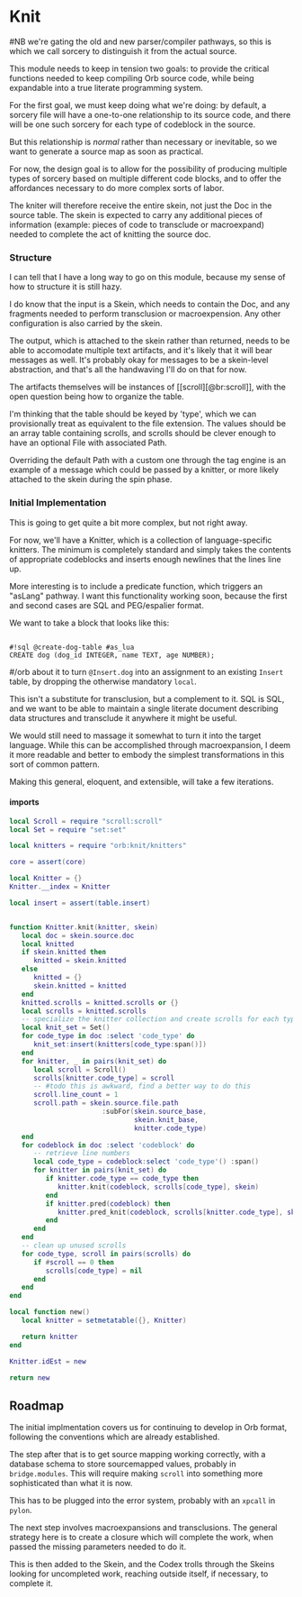 # Knit

#NB we're gating the old and new parser/compiler pathways, so this is
which we call sorcery to distinguish it from the actual source.


This module needs to keep in tension two goals: to provide the critical
functions needed to keep compiling Orb source code, while being expandable
into a true literate programming system.


For the first goal, we must keep doing what we're doing: by default, a sorcery
file will have a one-to-one relationship to its source code, and there will be
one such sorcery for each type of codeblock in the source.


But this relationship is _normal_ rather than necessary or inevitable, so we
want to generate a source map as soon as practical.


For now, the design goal is to allow for the possibility of producing multiple
types of sorcery based on multiple different code blocks, and to offer the
affordances necessary to do more complex sorts of labor.


The kniter will therefore receive the entire skein, not just the Doc in the
source table.  The skein is expected to carry any additional pieces of
information (example: pieces of code to transclude or macroexpand) needed to
complete the act of knitting the source doc.


### Structure

  I can tell that I have a long way to go on this module, because my sense of
how to structure it is still hazy.


I do know that the input is a Skein, which needs to contain the Doc, and any
fragments needed to perform transclusion or macroexpension.  Any other
configuration is also carried by the skein.


The output, which is attached to the skein rather than returned, needs to be
able to accomodate multiple text artifacts, and it's likely that it will bear
messages as well.  It's probably okay for messages to be a skein-level
abstraction, and that's all the handwaving I'll do on that for now.


The artifacts themselves will be instances of [[scroll][@br:scroll]], with the
open question being how to organize the table.


I'm thinking that the table should be keyed by 'type', which we can
provisionally treat as equivalent to the file extension. The values should be
an array table containing scrolls, and scrolls should be clever enough to have
an optional File with associated Path.


Overriding the default Path with a custom one through the tag engine is an
example of a message which could be passed by a knitter, or more likely
attached to the skein during the spin phase.


### Initial Implementation

This is going to get quite a bit more complex, but not right away.


For now, we'll have a Knitter, which is a collection of language-specific
knitters.  The minimum is completely standard and simply takes the contents of
appropriate codeblocks and inserts enough newlines that the lines line up.


More interesting is to include a predicate function, which triggers an
"asLang" pathway.  I want this functionality working soon, because the first
and second cases are SQL and PEG/espalier format.


We want to take a block that looks like this:

```orb

#!sql @create-dog-table #as_lua
CREATE dog (dog_id INTEGER, name TEXT, age NUMBER);
```
#/orb
about it to turn ``@Insert.dog`` into an assignment to an existing ``Insert``
table, by dropping the otherwise mandatory ``local``.


This isn't a substitute for transclusion, but a complement to it. SQL is SQL,
and we want to be able to maintain a single literate document describing data
structures and transclude it anywhere it might be useful.


We would still need to massage it somewhat to turn it into the target
language.  While this can be accomplished through macroexpansion, I deem it
more readable and better to embody the simplest transformations in this sort
of common pattern.


Making this general, eloquent, and extensible, will take a few iterations.


#### imports

```lua
local Scroll = require "scroll:scroll"
local Set = require "set:set"

local knitters = require "orb:knit/knitters"

core = assert(core)
```
```lua
local Knitter = {}
Knitter.__index = Knitter
```
```lua
local insert = assert(table.insert)


function Knitter.knit(knitter, skein)
   local doc = skein.source.doc
   local knitted
   if skein.knitted then
      knitted = skein.knitted
   else
      knitted = {}
      skein.knitted = knitted
   end
   knitted.scrolls = knitted.scrolls or {}
   local scrolls = knitted.scrolls
   -- specialize the knitter collection and create scrolls for each type
   local knit_set = Set()
   for code_type in doc :select 'code_type' do
      knit_set:insert(knitters[code_type:span()])
   end
   for knitter, _ in pairs(knit_set) do
      local scroll = Scroll()
      scrolls[knitter.code_type] = scroll
      -- #todo this is awkward, find a better way to do this
      scroll.line_count = 1
      scroll.path = skein.source.file.path
                       :subFor(skein.source_base,
                               skein.knit_base,
                               knitter.code_type)
   end
   for codeblock in doc :select 'codeblock' do
      -- retrieve line numbers
      local code_type = codeblock:select 'code_type'() :span()
      for knitter in pairs(knit_set) do
         if knitter.code_type == code_type then
            knitter.knit(codeblock, scrolls[code_type], skein)
         end
         if knitter.pred(codeblock) then
            knitter.pred_knit(codeblock, scrolls[knitter.code_type], skein)
         end
      end
   end
   -- clean up unused scrolls
   for code_type, scroll in pairs(scrolls) do
      if #scroll == 0 then
         scrolls[code_type] = nil
      end
   end
end
```
```lua
local function new()
   local knitter = setmetatable({}, Knitter)

   return knitter
end

Knitter.idEst = new
```
```lua
return new
```
## Roadmap

  The initial implmentation covers us for continuing to develop in Orb format,
following the conventions which are already established.


The step after that is to get source mapping working correctly, with a
database schema to store sourcemapped values, probably in ``bridge.modules``.
This will require making ``scroll`` into something more sophisticated than what
it is now.


This has to be plugged into the error system, probably with an ``xpcall`` in
``pylon``.


The next step involves macroexpansions and transclusions.  The general
strategy here is to create a closure which will complete the work, when passed
the missing parameters needed to do it.


This is then added to the Skein, and the Codex trolls through the Skeins
looking for uncompleted work, reaching outside itself, if necessary, to
complete it.
